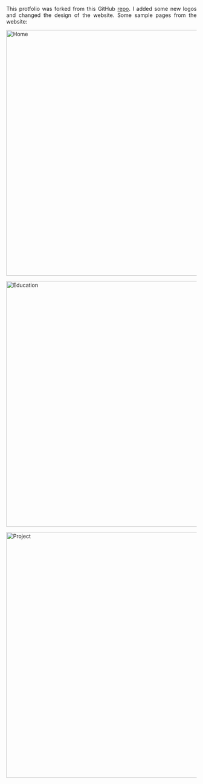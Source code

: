<html>
<body>
  
<p align="justify">  </p>
  <p align="justify">
   This protfolio was forked from this GitHub <a href="https://github.com/ashutosh1919/masterPortfolio">repo</a>. I added some new logos and changed the design of the website. Some sample pages from the website:
 

   <a href="https://drive.google.com/uc?export=view&id=1LOzTIgiBFDLuQMatSLRj2X9xny15usOn"><img src="https://drive.google.com/uc?export=view&id=1LOzTIgiBFDLuQMatSLRj2X9xny15usOn" style="width: 650px; max-width: 100%; height: auto" title="Home" />
  
  <a href="https://drive.google.com/uc?export=view&id=19j6PVnwiHhM-8HRxrhUrxDKTIRcieS7k"><img src="https://drive.google.com/uc?export=view&id=19j6PVnwiHhM-8HRxrhUrxDKTIRcieS7k" style="width: 650px; max-width: 100%; height: auto" title="Education" />


  <a href="https://drive.google.com/uc?export=view&id=1Pl440HkQTW71S0Ap54hSCPFL7J5wQ4J5"><img src="https://drive.google.com/uc?export=view&id=1Pl440HkQTW71S0Ap54hSCPFL7J5wQ4J5" style="width: 650px; max-width: 100%; height: auto" title="Project" />
  
  </p>
</body>
</html>
